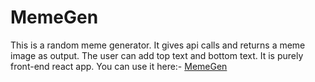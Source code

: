 # MemeGen

This is a random meme generator. 
It gives api calls and returns a meme image as output.
The user can add top text and bottom text.
It is purely front-end react app.
You can use it here:- [MemeGen](https://rand0m-memegen.netlify.app/)
